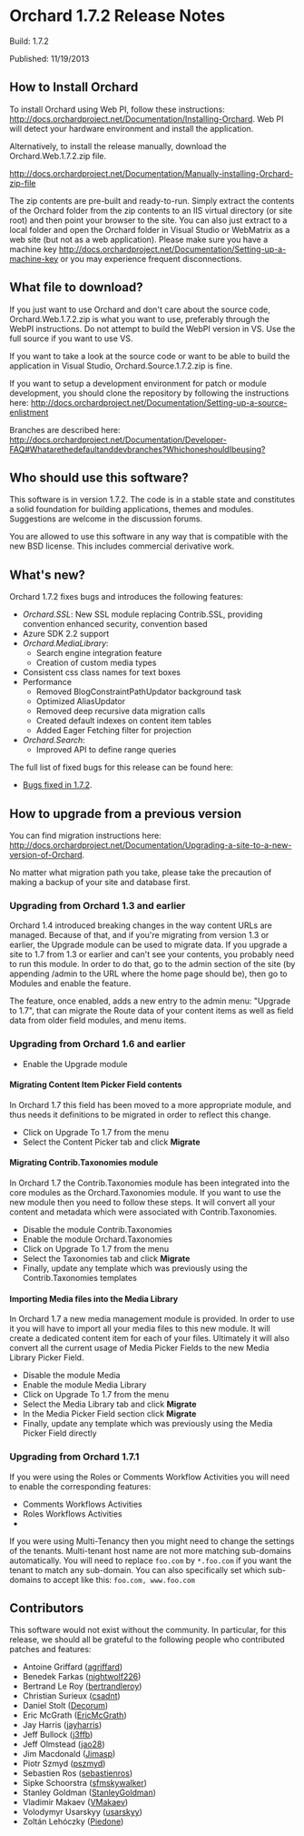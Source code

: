 Orchard 1.7.2 Release Notes
===========================
Build: 1.7.2

Published: 11/19/2013

How to Install Orchard
----------------------

To install Orchard using Web PI, follow these instructions:
<http://docs.orchardproject.net/Documentation/Installing-Orchard>.
Web PI will detect your hardware environment and install the application.

Alternatively, to install the release manually, download the Orchard.Web.1.7.2.zip file.

<http://docs.orchardproject.net/Documentation/Manually-installing-Orchard-zip-file>

The zip contents are pre-built and ready-to-run. Simply extract the contents of the Orchard
folder from the zip contents to an IIS virtual directory (or site root) and then point your
browser to the site. You can also just extract to a local folder and open the Orchard
folder in Visual Studio or WebMatrix as a web site (but not as a web application).
Please make sure you have a machine key
<http://docs.orchardproject.net/Documentation/Setting-up-a-machine-key>
or you may experience frequent disconnections.

What file to download?
----------------------

If you just want to use Orchard and don't care about the source code, Orchard.Web.1.7.2.zip
is what you want to use, preferably through the WebPI instructions.
Do not attempt to build the WebPI version in VS. Use the full source if you want to use VS.

If you want to take a look at the source code or want to be able to build the application in Visual Studio,
Orchard.Source.1.7.2.zip is fine.

If you want to setup a development environment for patch or module development,
you should clone the repository by following the instructions here:
<http://docs.orchardproject.net/Documentation/Setting-up-a-source-enlistment>

Branches are described here: <http://docs.orchardproject.net/Documentation/Developer-FAQ#Whatarethedefaultanddevbranches?WhichoneshouldIbeusing?>

Who should use this software?
-----------------------------

This software is in version 1.7.2. The code is in a stable state and constitutes
a solid foundation for building applications, themes and modules.
Suggestions are welcome in the discussion forums.

You are allowed to use this software in any way that is compatible with the new BSD license.
This includes commercial derivative work.

What's new?
-----------

Orchard 1.7.2 fixes bugs and introduces the following features:

* *Orchard.SSL*: New SSL module replacing Contrib.SSL, providing convention enhanced security, convention based
* Azure SDK 2.2 support
* *Orchard.MediaLibrary*: 
  - Search engine integration feature
  - Creation of custom media types
* Consistent css class names for text boxes  
* Performance
  - Removed BlogConstraintPathUpdator background task
  - Optimized AliasUpdator
  - Removed deep recursive data migration calls
  - Created default indexes on content item tables
  - Added Eager Fetching filter for projection
* *Orchard.Search*: 
  - Improved API to define range queries

The full list of fixed bugs for this release can be found here:

* [Bugs fixed in 1.7.2](https://orchard.codeplex.com/workitem/list/advanced?keyword=&status=Resolved|Closed&type=All&priority=All&release=Orchard%201.7.2&assignedTo=All&component=All&sortField=LastUpdatedDate&sortDirection=Descending&page=0&reasonClosed=All).

How to upgrade from a previous version
--------------------------------------

You can find migration instructions here: <http://docs.orchardproject.net/Documentation/Upgrading-a-site-to-a-new-version-of-Orchard>.

No matter what migration path you take, please take the precaution of making a backup of your
site and database first.

### Upgrading from Orchard 1.3 and earlier

Orchard 1.4 introduced breaking changes in the way content URLs are managed. Because of that,
and if you're migrating from version 1.3 or earlier, the Upgrade module can be used to migrate
data. If you upgrade a site to 1.7 from 1.3 or earlier and can't
see your contents, you probably need to run this module. In order to do that, go to the admin
section of the site (by appending /admin to the URL where the home page should be), then go
to Modules and enable the feature.

The feature, once enabled, adds a new entry to the admin menu: "Upgrade to 1.7", that can
migrate the Route data of your content items as well as field data from older field modules, and menu items.

### Upgrading from Orchard 1.6 and earlier

* Enable the Upgrade module

#### Migrating Content Item Picker Field contents

In Orchard 1.7 this field has been moved to a more appropriate module, and thus needs it definitions to be migrated
in order to reflect this change.

* Click on Upgrade To 1.7 from the menu
* Select the Content Picker tab and click **Migrate**

#### Migrating Contrib.Taxonomies module

In Orchard 1.7 the Contrib.Taxonomies module has been integrated into the core modules as the Orchard.Taxonomies module.
If you want to use the new module then you need to follow these steps. It will convert all your content and metadata
which were associated with Contrib.Taxonomies.

* Disable the module Contrib.Taxonomies
* Enable the module Orchard.Taxonomies
* Click on Upgrade To 1.7 from the menu
* Select the Taxonomies tab and click **Migrate**
* Finally, update any template which was previously using the Contrib.Taxonomies templates

#### Importing Media files into the Media Library

In Orchard 1.7 a new media management module is provided. In order to use it you will have to import all your media files
to this new module. It will create a dedicated content item for each of your files. Ultimately it will also convert
all the current usage of Media Picker Fields to the new Media Library Picker Field.

* Disable the module Media
* Enable the module Media Library
* Click on Upgrade To 1.7 from the menu
* Select the Media Library tab and click **Migrate**
* In the Media Picker Field section click **Migrate**
* Finally, update any template which was previously using the Media Picker Field directly

### Upgrading from Orchard 1.7.1 

If you were using the Roles or Comments Workflow Activities you will need to enable the corresponding features:

* Comments Workflows Activities
* Roles Workflows Activities
* 

If you were using Multi-Tenancy then you might need to change the settings of the tenants. Multi-tenant host name are
not more matching sub-domains automatically. You will need to replace `foo.com` by `*.foo.com` if you want the tenant 
to match any sub-domain. You can also specifically set which sub-domains to accept like this: `foo.com, www.foo.com`

Contributors
------------

This software would not exist without the community. In particular, for this release,
we should all be grateful to the following people who contributed patches and features:

- Antoine Griffard ([agriffard](http://www.codeplex.com/site/users/view/agriffard))
- Benedek Farkas ([nightwolf226](https://www.codeplex.com/site/users/view/nightwolf226))
- Bertrand Le Roy ([bertrandleroy](http://www.codeplex.com/site/users/view/bertrandleroy))
- Christian Surieux ([csadnt](http://www.codeplex.com/site/users/view/csadnt))
- Daniel Stolt ([Decorum](https://www.codeplex.com/site/users/view/Decorum))
- Eric McGrath ([EricMcGrath](https://www.codeplex.com/site/users/view/EricMcGrath))
- Jay Harris ([jayharris](https://www.codeplex.com/site/users/view/jayharris))
- Jeff Bullock ([j3ffb](http://www.codeplex.com/site/users/view/j3ffb))
- Jeff Olmstead ([jao28](https://www.codeplex.com/site/users/view/jao28))
- Jim Macdonald ([Jimasp](http://www.codeplex.com/site/users/view/Jimasp))
- Piotr Szmyd ([pszmyd](https://www.codeplex.com/site/users/view/pszmyd))
- Sebastien Ros ([sebastienros](http://www.codeplex.com/site/users/view/sebastienros))
- Sipke Schoorstra ([sfmskywalker](http://www.codeplex.com/site/users/view/sfmskywalker))
- Stanley Goldman ([StanleyGoldman](http://www.codeplex.com/site/users/view/StanleyGoldman))
- Vladimir Makaev ([VMakaev](https://www.codeplex.com/site/users/view/VMakaev))
- Volodymyr Usarskyy ([usarskyy](https://www.codeplex.com/site/users/view/usarskyy))
- Zoltán Lehóczky ([Piedone](http://www.codeplex.com/site/users/view/Piedone))
